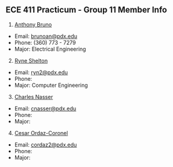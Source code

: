 ## ECE 411 Practicum - Group 11 Member Info

1. <ins> Anthony Bruno </ins>
  - Email: brunoan@pdx.edu
  - Phone: (360) 773 - 7279
  - Major: Electrical Engineering

2. <ins> Ryne Shelton </ins>
  - Email: ryn2@pdx.edu
  - Phone: 
  - Major: Computer Engineering
  
3. <ins> Charles Nasser </ins>
  - Email: cnasser@pdx.edu
  - Phone: 
  - Major: 
  
4. <ins> Cesar Ordaz-Coronel </ins>
  - Email: cordaz2@pdx.edu
  - Phone: 
  - Major:
